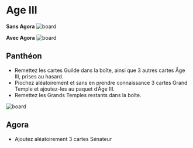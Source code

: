 # Age III

**Sans Agora**
![board](/images/age-iii-without.png)

**Avec Agora**
![board](/images/age-iii.png)

## Panthéon
- Remettez les cartes Guilde dans la boîte, ainsi que 3 autres cartes Âge III, prises au hasard.
- Piochez aléatoirement et sans en prendre connaissance 3 cartes Grand Temple et ajoutez-les au paquet d’Âge III.
- Remettez les Grands Temples restants dans la boîte.

![board](/images/age-iii-pantheon.png)

## Agora
- Ajoutez aléatoirement 3 cartes Sénateur
